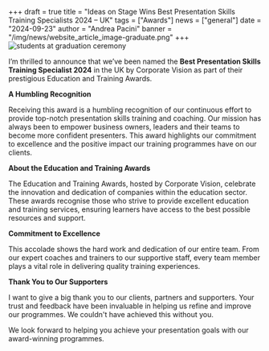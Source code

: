 +++
draft = true
title = "Ideas on Stage Wins Best Presentation Skills Training Specialists 2024 – UK"
tags = ["Awards"]
news = ["general"]
date = "2024-09-23"
author = "Andrea Pacini"
banner = "/img/news/website_article_image-graduate.png"
+++
![students at graduation ceremony](/img/news/website_article_image-graduate.png "Students at Graduation Ceremony")



I’m thrilled to announce that we’ve been named the **Best Presentation Skills Training Specialist 2024** in the UK by Corporate Vision as part of their prestigious Education and Training Awards.



**A Humbling Recognition**

Receiving this award is a humbling recognition of our continuous effort to provide top-notch presentation skills training and coaching. Our mission has always been to empower business owners, leaders and their teams to become more confident presenters. This award highlights our commitment to excellence and the positive impact our training programmes have on our clients.



**About the Education and Training Awards**

The Education and Training Awards, hosted by Corporate Vision, celebrate the innovation and dedication of companies within the education sector. These awards recognise those who strive to provide excellent education and training services, ensuring learners have access to the best possible resources and support. 



**Commitment to Excellence**

This accolade shows the hard work and dedication of our entire team. From our expert coaches and trainers to our supportive staff, every team member plays a vital role in delivering quality training experiences. 



**Thank You to Our Supporters**

I want to give a big thank you to our clients, partners and supporters. Your trust and feedback have been invaluable in helping us refine and improve our programmes. We couldn't have achieved this without you.



We look forward to helping you achieve your presentation goals with our award-winning programmes.
